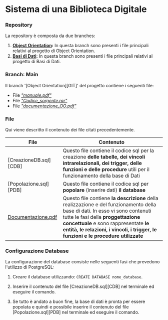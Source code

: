 # Sistema di una Biblioteca Digitale
### Repository
La repository è composta da due branches:
1. **[Object Orientation][OOP]:** In questa branch sono presenti i file principali relativi al progetto di Object Orientation.
2. **[Basi di Dati][BDP]:** In questa branch sono presenti i file principali relativi al progetto di Basi di Dati.

### Branch: Main
Il branch '[Object Orientation][GIT]' del progetto contiene i seguenti file:
- File [_"manuale.pdf"_][MOO]
- File [_"Codice_sorgente.rar"_][CSO]
- File [_"documentazione_OO.pdf"_][Doc] 

### File
Qui viene descritto il contenuto dei file citati precedentemente.

| File | Contenuto |
| ------ | ------ |
| [CreazioneDB.sql][CDB] | Questo file contiene il codice sql per la creazione **delle tabelle, dei vincoli intrarelazionali, dei trigger, delle funzioni e delle procedure** utili per il funzionamento della base di Dati |
| [Popolazione.sql][PDB] | Questo file contiene il codice sql per **popolare** (inserire dati) **il database** |
| [Documentazione.pdf][DOC] | Questo file contiene **la descrizione** della realizzazione e del funzionamento della base di dati. In esso vi sono contenuti tutte le fasi della **proggettazione concettuale** e sono rappresentate **le entità, le relazioni, i vincoli, i trigger, le funzioni e le procedure utilizzate** |

### Configurazione Database

La configurazione del database consiste nelle seguenti fasi che prevedono l'utilizzo di PostgreSQL:

1. Creare il database utilizzando: `CREATE DATABASE nome_database`.

2. Inserire il contenuto del file [CreazioneDB.sql][CDB] nel terminale ed eseguire il comando.

3. Se tutto è andato a buon fine, la base di dati è pronta per essere popolata e quindi e possibile inserire il contenuto del file [Popolazione.sql][PDB] nel terminale ed eseguire il comando.

[//]: # (These are reference links used in the body of this note and get stripped out when the markdown processor does its job. There is no need to format nicely because it shouldn't be seen. Thanks SO)

[CSO]: <https://github.com/Giovk/Sistema-di-una-Biblioteca-Digitale/blob/Object-Orientation/Codice_sorgente.rar>
[MOO]: <https://github.com/Giovk/Sistema-di-una-Biblioteca-Digitale/blob/Object-Orientation/manuale.pdf>
[DOC]: <https://github.com/Giovk/Sistema-di-una-Biblioteca-Digitale/blob/Object-Orientation/documentazione_OO.pdf>
[BDP]: <https://github.com/Giovk/Sistema-di-una-Biblioteca-Digitale/tree/Basi-di-Dati>
[OOP]: <https://github.com/Giovk/Sistema-di-una-Biblioteca-Digitale/tree/Object-Orientation>